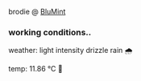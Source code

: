 brodie @ [BluMint](https://www.linkedin.com/company/blumint-io/)

<!--weather_start-->
### working conditions..

weather: light intensity drizzle rain 🌧️

temp: 11.86 °C 👕

<!--weather_end-->

